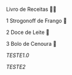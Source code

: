 Livro de Receitas :man_cook:

1 Strogonoff  de Frango :chicken:

2 Doce de Leite :cow2:

3 Bolo de Cenoura :carrot: 

_*TESTE1.0*_

_*TESTE2*_

